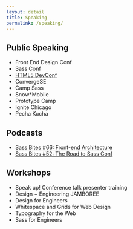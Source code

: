 ```yaml
---
layout: detail
title: Speaking
permalink: /speaking/
---
```


<h2 class="m-subhead">Public Speaking</h2>
<ul>
  <li>Front End Design Conf</li>
  <li>Sass Conf</li>
  <li><a href="https://www.youtube.com/watch?v=LjzzMo1qRRA">HTML5 DevConf</a></li>
  <li>ConvergeSE</li>
  <li>Camp Sass</li>
  <li>Snow*Mobile</li>
  <li>Prototype Camp</li>
  <li>Ignite Chicago</li>
  <li>Pecha Kucha</li>
</ul>

<h2 class="m-subhead">Podcasts</h2>
<ul>
  <li><a href="https://www.youtube.com/watch?v=NGvKoGZd3Ng">Sass Bites #66: Front-end Architecture</a></li>
  <li><a href="https://www.youtube.com/watch?v=NGvKoGZd3Ng">Sass Bites #52: The Road to Sass Conf</a></li>
</ul>

<h2 class="m-subhead">Workshops</h2>
<ul>
  <li>Speak up! Conference talk presenter training</li>
  <li>Design + Engineering JAMBOREE</li>
  <li>Design for Engineers
    <li>Whitespace and Grids for Web Design</li>
    <li>Typography for the Web</li>
    <li>Sass for Engineers</li>
  </li>
</ul>

